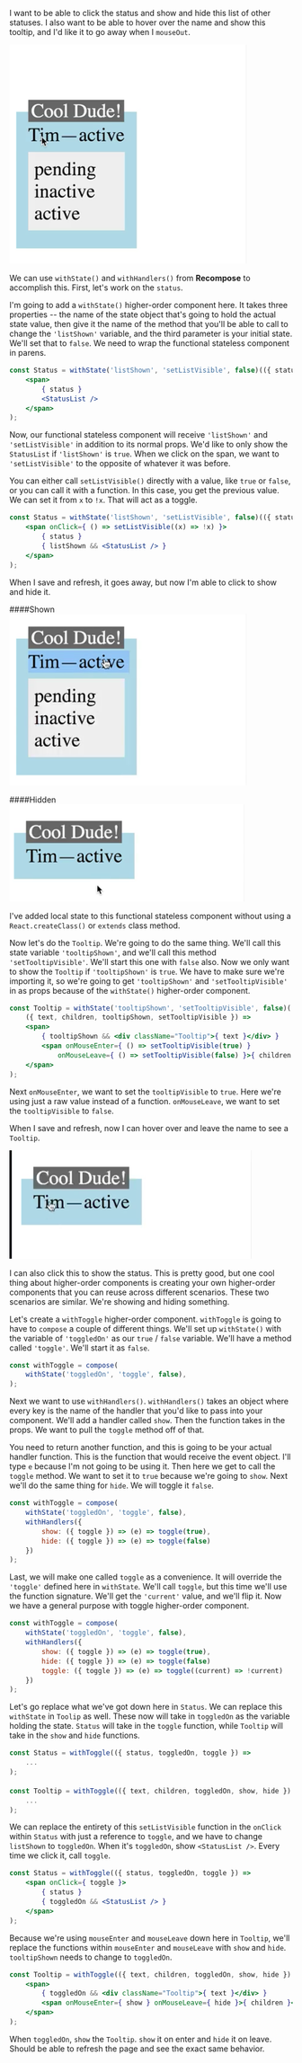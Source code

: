 I want to be able to click the status and show and hide this list of other statuses. I also want to be able to hover over the name and show this tooltip, and I'd like it to go away when I `mouseOut`. 

![Tool Tips](../images/react-add-local-state-to-a-functional-stateless-component-using-recompose-tooltip.png)

We can use `withState()` and `withHandlers()` from **Recompose** to accomplish this. First, let's work on the `status`.

I'm going to add a `withState()` higher-order component here. It takes three properties -- the name of the state object that's going to hold the actual state value, then give it the name of the method that you'll be able to call to change the `'listShown'` variable, and the third parameter is your initial state. We'll set that to `false`. We need to wrap the functional stateless component in parens.

```jsx
const Status = withState('listShown', 'setListVisible', false)(({ status }) => 
    <span>
        { status }
        <StatusList />
    </span>
);
```

Now, our functional stateless component will receive `'listShown'` and `'setListVisible'` in addition to its normal props. We'd like to only show the `StatusList` if `'listShown'` is `true`. When we click on the span, we want to `'setListVisible'` to the opposite of whatever it was before.

You can either call `setListVisible()` directly with a value, like `true` or `false`, or you can call it with a function. In this case, you get the previous value. We can set it from `x` to `!x`. That will act as a toggle. 

```jsx
const Status = withState('listShown', 'setListVisible', false)(({ status, }) => 
    <span onClick={ () => setListVisible((x) => !x) }>
        { status }
        { listShown && <StatusList /> }
    </span>
);
```

When I save and refresh, it goes away, but now I'm able to click to show and hide it.

####Shown
![Shown](../images/react-add-local-state-to-a-functional-stateless-component-using-recompose-shown.png)

####Hidden
![Hidden](../images/react-add-local-state-to-a-functional-stateless-component-using-recompose-hidden.png)

I've added local state to this functional stateless component without using a `React.createClass()` or `extends` class method.

Now let's do the `Tooltip`. We're going to do the same thing. We'll call this state variable `'tooltipShown'`, and we'll call this method `'setTooltipVisible'`. We'll start this one with `false` also. Now we only want to show the `Tooltip` if `'tooltipShown'` is `true`. We have to make sure we're importing it, so we're going to get `'tooltipShown'` and `'setTooltipVisible'` in as props because of the `withState()` higher-order component. 

```jsx
const Tooltip = withState('tooltipShown', 'setTooltipVisible', false)(
    ({ text, children, tooltipShown, setTooltipVisible }) =>
    <span>
        { tooltipShown && <div className="Tooltip">{ text }</div> }
        <span onMouseEnter={ () => setTooltipVisible(true) }
            onMouseLeave={ () => setTooltipVisible(false) }>{ children }</span>
    </span>
);
```

Next `onMouseEnter`, we want to set the `tooltipVisible` to `true`. Here we're using just a raw value instead of a function. `onMouseLeave`, we want to set the `tooltipVisible` to `false`.

When I save and refresh, now I can hover over and leave the name to see a `Tooltip`. 

![Tooltip on mouseEnter](../images/react-add-local-state-to-a-functional-stateless-component-using-recompose-mouseover-tooltip.png)

I can also click this to show the status. This is pretty good, but one cool thing about higher-order components is creating your own higher-order components that you can reuse across different scenarios. These two scenarios are similar. We're showing and hiding something.

Let's create a `withToggle` higher-order component. `withToggle` is going to have to `compose` a couple of different things. We'll set up `withState()` with the variable of `'toggledOn'` as our `true` / `false` variable. We'll have a method called `'toggle'`. We'll start it as `false`.

```jsx
const withToggle = compose(
    withState('toggledOn', 'toggle', false),
);
```

Next we want to use `withHandlers()`. `withHandlers()` takes an object where every key is the name of the handler that you'd like to pass into your component. We'll add a handler called `show`. Then the function takes in the props. We want to pull the `toggle` method off of that.

You need to return another function, and this is going to be your actual handler function. This is the function that would receive the event object. I'll type `e` because I'm not going to be using it. Then here we get to call the `toggle` method. We want to set it to `true` because we're going to `show`. Next we'll do the same thing for `hide`. We will toggle it `false`.

```jsx
const withToggle = compose(
    withState('toggledOn', 'toggle', false),
    withHandlers({
        show: ({ toggle }) => (e) => toggle(true),
        hide: ({ toggle }) => (e) => toggle(false)
    })
);
```

Last, we will make one called `toggle` as a convenience. It will override the `'toggle'` defined here in `withState`. We'll call `toggle`, but this time we'll use the function signature. We'll get the `'current'` value, and we'll flip it. Now we have a general purpose with toggle higher-order component.

```jsx
const withToggle = compose(
    withState('toggledOn', 'toggle', false),
    withHandlers({
        show: ({ toggle }) => (e) => toggle(true),
        hide: ({ toggle }) => (e) => toggle(false)
        toggle: ({ toggle }) => (e) => toggle((current) => !current)
    })
);
```

Let's go replace what we've got down here in `Status`. We can replace this `withState` in `Toolip` as well. These now will take in `toggledOn` as the variable holding the state. `Status` will take in the `toggle` function, while `Tooltip` will take in the `show` and `hide` functions.

```jsx
const Status = withToggle(({ status, toggledOn, toggle }) => 
    ...
);

const Tooltip = withToggle(({ text, children, toggledOn, show, hide }) =>
    ...
);
```

We can replace the entirety of this `setListVisible` function in the `onClick` within `Status` with just a reference to `toggle`, and we have to change `listShown` to `toggledOn`. When it's `toggledOn`, show `<StatusList />`. Every time we click it, call `toggle`. 

```jsx
const Status = withToggle(({ status, toggledOn, toggle }) => 
    <span onClick={ toggle }>
        { status }
        { toggledOn && <StatusList /> }
    </span>
);
```

Because we're using `mouseEnter` and `mouseLeave` down here in `Tooltip`, we'll replace the functions within `mouseEnter` and `mouseLeave` with `show` and `hide`. `tooltipShown` needs to change to `toggledOn`. 

```jsx
const Tooltip = withToggle(({ text, children, toggledOn, show, hide }) =>
    <span>
        { toggledOn && <div className="Tooltip">{ text }</div> }
        <span onMouseEnter={ show } onMouseLeave={ hide }>{ children }</span>
    </span>
);
```

When `toggledOn`, `show` the `Tooltip`. `show` it on enter and `hide` it on leave. Should be able to refresh the page and see the exact same behavior.